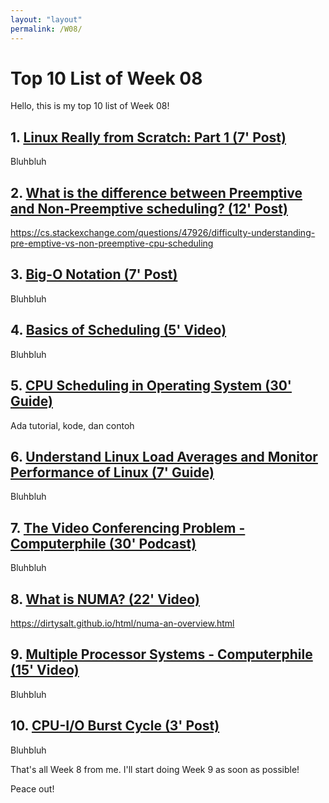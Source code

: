 ```yaml
---
layout: "layout"
permalink: /W08/
---
```


# Top 10 List of Week 08

Hello, this is my top 10 list of Week 08!

## 1. [Linux Really from Scratch: Part 1 (7' Post)](http://elektito.com/2018/12/15/linux-really-from-scratch/)

Bluhbluh

## 2. [What is the difference between Preemptive and Non-Preemptive scheduling? (12' Post)](https://afteracademy.com/blog/what-is-the-difference-between-preemptive-and-non-preemptive-scheduling)

https://cs.stackexchange.com/questions/47926/difficulty-understanding-pre-emptive-vs-non-preemptive-cpu-scheduling

## 3. [Big-O Notation (7' Post)](https://curt-park.github.io/2017-01-27/big-o-notation/)

Bluhbluh

## 4. [Basics of Scheduling (5' Video)](https://www.youtube.com/watch?v=7Li065I3_Vw)

Bluhbluh

## 5. [CPU Scheduling in Operating System (30' Guide)](https://www.studytonight.com/operating-system/cpu-scheduling)

Ada tutorial, kode, dan contoh

## 6. [Understand Linux Load Averages and Monitor Performance of Linux (7' Guide)](https://www.tecmint.com/understand-linux-load-averages-and-monitor-performance/)

Bluhbluh

## 7. [The Video Conferencing Problem - Computerphile (30' Podcast)](https://www.youtube.com/watch?v=DkIhI59ysXI)

Bluhbluh

## 8. [What is NUMA? (22' Video)](https://www.youtube.com/watch?v=M-Q02b5uvfY)

https://dirtysalt.github.io/html/numa-an-overview.html

## 9. [Multiple Processor Systems - Computerphile (15' Video)](https://www.youtube.com/watch?v=3RvkfuXUv1c)

Bluhbluh

## 10. [CPU-I/O Burst Cycle (3' Post)](https://educatech.in/cpu-i-o-burst-cycle/)

Bluhbluh

That's all Week 8 from me. I'll start doing Week 9 as soon as possible!

Peace out!